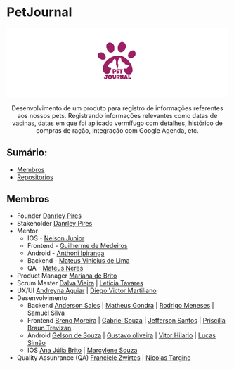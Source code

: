 # PetJournal 
![Details web](logo-petjournal.png)

<p align="center">Desenvolvimento de um produto para registro de informações referentes aos nossos pets. Registrando informações relevantes como datas de vacinas, datas em que foi aplicado vermífugo com detalhes, histórico de compras de ração, integração com Google Agenda, etc.</p>


## Sumário: 
 - [Membros](#membros)
 - [Repositorios](#repositorios)

## Membros
- Founder [Danrley Pires](https://www.linkedin.com/in/dansenpir/)
- Stakeholder [Danrley Pires](https://www.linkedin.com/in/dansenpir/)
- Mentor  
  - IOS - [Nelson Junior](https://www.linkedin.com/in/juniormargalho/) 
  - Frontend - [Guilherme de Medeiros](https://www.linkedin.com/in/guilhermedemedeiros/)
  - Android - [Anthoni Ipiranga](https://github.com/AnthoniIP)
  - Backend - [Mateus Vinícius de Lima](https://www.linkedin.com/in/mateus-vinicius-lima/)
  - QA - [Mateus Neres](https://www.linkedin.com/in/mateusneres/)
- Product Manager [Mariana de Brito](https://www.linkedin.com/in/mari-brito/) 
- Scrum Master [Dalva Vieira](https://www.linkedin.com/in/dalvavieira/) | [Letícia Tavares](https://www.linkedin.com/in/leticiatrandrade/) 
- UX/UI  [Andreyna Aguiar](https://www.linkedin.com/in/linkdaandreyna/) | [Diego Victor Martiliano](https://www.linkedin.com/in/diegovictormartiliano/)
- Desenvolvimento 
   - Backend [Anderson Sales](https://www.linkedin.com/in/joseandersonsales/) | [Matheus Gondra](https://www.linkedin.com/in/matheus-gondra-a187a81a3/) | [Rodrigo Meneses](https://www.linkedin.com/in/rodrigofmeneses/) | [Samuel Silva](https://www.linkedin.com/in/samuel-silva-2a4893217/) 
   - Frontend [Breno Moreira](https://www.linkedin.com/in/brenomorp/) | [Gabriel Souza](https://www.linkedin.com/in/gabriel-souza-14a836227/) | [Jefferson Santos](https://www.linkedin.com/in/Jeeffsantoos) | [Priscilla Braun Trevizan](https://www.linkedin.com/in/priscillatrevizan/)
   - Android [Gelson de Souza](https://www.linkedin.com/in/gelsonsouza) | [Gustavo oliveira](https://www.linkedin.com/in/gusoliveira21/) | [Vitor Hilario](https://github.com/ovitorhilario) | [Lucas Simão](https://github.com/LucasOliveiraSimao) 
   - IOS [Ana Júlia Brito](https://www.linkedin.com/in/ana-julia-brito-de-souza/) | [Marcylene Souza](https://www.linkedin.com/in/marcylene-barreto/) 
- Quality Assunrance (QA) [Franciele Zwirtes](https://www.linkedin.com/in/francielezwirtes/) | [Nicolas Targino](https://www.linkedin.com/in/nicolas-targino/) 
